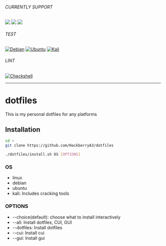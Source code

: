 ###### CURRENTLY SUPPORT
<img src="https://img.shields.io/badge/-Debian-A81D33.svg?logo=debian&style=flat"> <img src="https://img.shields.io/badge/-Ubuntu-6F52B5.svg?logo=ubuntu&style=flat"> <img src="https://img.shields.io/badge/-Kali-0087f2.svg?logo=kalilinux&logoColor=ffffff&style=flat">

###### TEST
[![Debian](https://github.com/HackberryA3/dotfiles/actions/workflows/debian.yaml/badge.svg)](https://github.com/HackberryA3/dotfiles/actions/workflows/debian.yaml)
[![Ubuntu](https://github.com/HackberryA3/dotfiles/actions/workflows/ubuntu.yaml/badge.svg)](https://github.com/HackberryA3/dotfiles/actions/workflows/ubuntu.yaml)
[![Kali](https://github.com/HackberryA3/dotfiles/workflows/Kali/badge.svg)](https://github.com/HackberryA3/dotfiles/actions/workflows/kali.yaml)

###### LINT
[![Checkshell](https://github.com/HackberryA3/dotfiles/actions/workflows/checkshell.yaml/badge.svg)](https://github.com/HackberryA3/dotfiles/actions/workflows/checkshell.yaml)

---

# dotfiles

This is my personal dotfiles for any platforms

## Installation

```sh
cd ~
git clone https://github.com/HackberryA3/dotfiles

./dotfiles/install.sh OS [OPTIONS]
```

### OS

- linux
- debian
- ubuntu
- kali: Includes cracking tools

### OPTIONS

- --choice(default): choose what to install interactively
- --all: Install dotfiles, CUI, GUI
- --dotfiles: Install dotfiles
- --cui: Install cui
- --gui: Install gui
